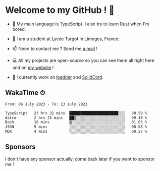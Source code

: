 # Welcome to my GitHub ! 🌃

- 🔭 My main language is [TypeScript](https://www.typescriptlang.org/). I also try to learn [Rust](https://www.rust-lang.org/) when I'm bored. 

- 🌱 I am a student at Lycée Turgot in Limoges, France.

- 📫 Need to contact me ? Send me <a href="mailto:mikkel@milescode.dev">a mail</a> !

- 💻 All my projects are open-source so you can see them all right here and on <a href="https://www.vexcited.ml">my website</a> !

- 👀 I currently work on [lpadder](https://github.com/Vexcited/lpadder) and [SolidCord](https://github.com/Vexcited/SolidCord).

## WakaTime ⏱

<!--START_SECTION:waka-->

```txt
From: 06 July 2023 - To: 13 July 2023

TypeScript   23 hrs 32 mins  ██████████████████████░░░   88.59 %
Astro        2 hrs 25 mins   ██▒░░░░░░░░░░░░░░░░░░░░░░   09.10 %
Bash         16 mins         ▒░░░░░░░░░░░░░░░░░░░░░░░░   01.05 %
JSON         9 mins          ░░░░░░░░░░░░░░░░░░░░░░░░░   00.58 %
MDX          4 mins          ░░░░░░░░░░░░░░░░░░░░░░░░░   00.27 %
```

<!--END_SECTION:waka-->

## Sponsors

I don't have any sponsor actually, come back later if you want to sponsor me !
